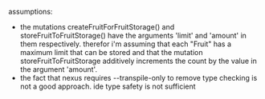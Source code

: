 assumptions:

* the mutations createFruitForFruitStorage() and storeFruitToFruitStorage() have the arguments 'limit' and 'amount' in them respectively. therefor i'm assuming that each "Fruit" has a maximum limit that can be stored and that the mutation storeFruitToFruitStorage additively increments the count by the value in the argument 'amount'.
* the fact that nexus requires --transpile-only to remove type checking is not a good approach. ide type safety is not sufficient